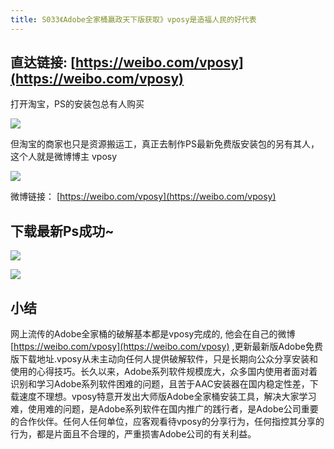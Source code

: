```yaml
---
title: S033《Adobe全家桶嬴政天下版获取》vposy是造福人民的好代表
---
```




## 直达链接: [https://weibo.com/vposy](https://weibo.com/vposy)

打开淘宝，PS的安装包总有人购买

![](https://www.v2fy.com/asset/0i/OnlineToolsBook/OnlineToolsBookMD/S033_adobe.assets/1240-20200829131329718.png)

但淘宝的商家也只是资源搬运工，真正去制作PS最新免费版安装包的另有其人，这个人就是微博博主 vposy

![](https://www.v2fy.com/asset/0i/OnlineToolsBook/OnlineToolsBookMD/S033_adobe.assets/1240-20200829131329822.png)

微博链接： [https://weibo.com/vposy](https://weibo.com/vposy)

## 下载最新Ps成功~

![](https://www.v2fy.com/asset/0i/OnlineToolsBook/OnlineToolsBookMD/S033_adobe.assets/1240.png)

![](https://www.v2fy.com/asset/0i/OnlineToolsBook/OnlineToolsBookMD/S033_adobe.assets/1240-20200829131329798.png)



## 小结

网上流传的Adobe全家桶的破解基本都是vposy完成的, 他会在自己的微博[https://weibo.com/vposy](https://weibo.com/vposy) ,更新最新版Adobe免费版下载地址.vposy从未主动向任何人提供破解软件，只是长期向公众分享安装和使用的心得技巧。长久以来，Adobe系列软件规模庞大，众多国内使用者面对着识别和学习Adobe系列软件困难的问题，且苦于AAC安装器在国内稳定性差，下载速度不理想。vposy特意开发出大师版Adobe全家桶安装工具，解决大家学习难，使用难的问题，是Adobe系列软件在国内推广的践行者，是Adobe公司重要的合作伙伴。任何人任何单位，应客观看待vposy的分享行为，任何指控其分享的行为，都是片面且不合理的，严重损害Adobe公司的有关利益。

